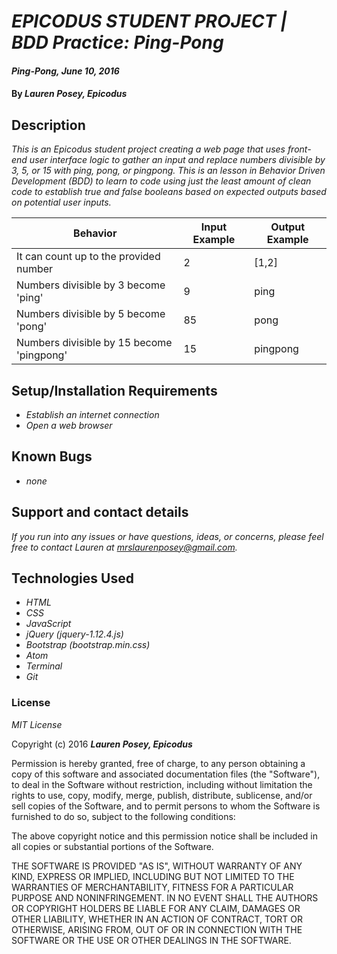 # _EPICODUS STUDENT PROJECT | BDD Practice: Ping-Pong_

#### _Ping-Pong, June 10, 2016_

#### By _**Lauren Posey, Epicodus**_

## Description

_This is an Epicodus student project creating a web page that uses front-end user interface logic to gather an input and replace numbers divisible by 3, 5, or 15 with ping, pong, or pingpong. This is an lesson in Behavior Driven Development (BDD) to learn to code using just the least amount of clean code to establish true and false booleans based on expected outputs based on potential user inputs._

Behavior  | Input Example | Output Example
------------- | ------------- | -------------
It can count up to the provided number  | 2 | [1,2]
Numbers divisible by 3 become 'ping'  | 9  | ping
Numbers divisible by 5 become 'pong'  | 85  | pong
Numbers divisible by 15 become 'pingpong'  | 15  | pingpong


## Setup/Installation Requirements

* _Establish an internet connection_
* _Open a web browser_

## Known Bugs

* _none_

## Support and contact details

_If you run into any issues or have questions, ideas, or concerns, please feel free to contact Lauren at <a href="mailto:mrslaurenposey@gmail.com">mrslaurenposey@gmail.com</a>._

## Technologies Used

* _HTML_
* _CSS_
* _JavaScript_
* _jQuery (jquery-1.12.4.js)_
* _Bootstrap (bootstrap.min.css)_
* _Atom_
* _Terminal_
* _Git_

### License

*MIT License*

Copyright (c) 2016 **_Lauren Posey, Epicodus_**

Permission is hereby granted, free of charge, to any person obtaining a copy of this software and associated documentation files (the "Software"), to deal in the Software without restriction, including without limitation the rights to use, copy, modify, merge, publish, distribute, sublicense, and/or sell copies of the Software, and to permit persons to whom the Software is furnished to do so, subject to the following conditions:

The above copyright notice and this permission notice shall be included in all copies or substantial portions of the Software.

THE SOFTWARE IS PROVIDED "AS IS", WITHOUT WARRANTY OF ANY KIND, EXPRESS OR IMPLIED, INCLUDING BUT NOT LIMITED TO THE WARRANTIES OF MERCHANTABILITY, FITNESS FOR A PARTICULAR PURPOSE AND NONINFRINGEMENT. IN NO EVENT SHALL THE AUTHORS OR COPYRIGHT HOLDERS BE LIABLE FOR ANY CLAIM, DAMAGES OR OTHER LIABILITY, WHETHER IN AN ACTION OF CONTRACT, TORT OR OTHERWISE, ARISING FROM, OUT OF OR IN CONNECTION WITH THE SOFTWARE OR THE USE OR OTHER DEALINGS IN THE SOFTWARE.
